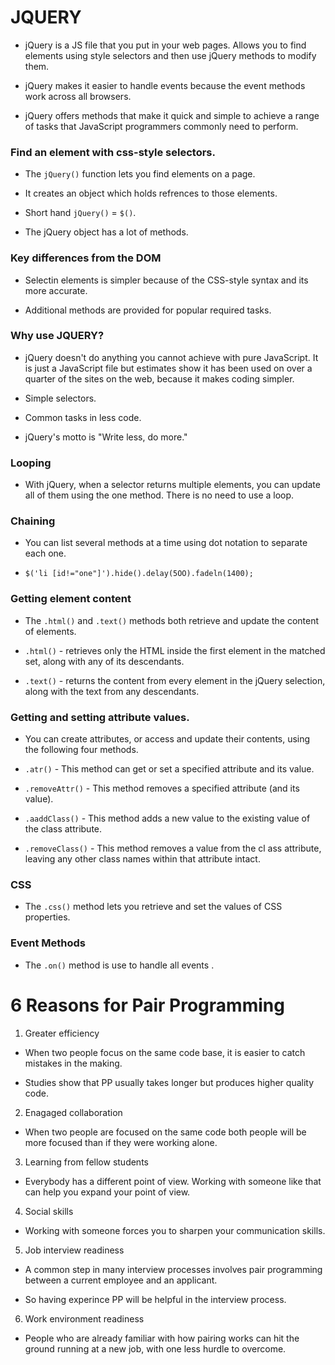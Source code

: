 # JQUERY

- jQuery is a JS file that you put in your web pages. Allows you to find elements using style selectors and then use jQuery methods to modify them.

- jQuery makes it easier to handle events because the event methods work across all browsers. 

- jQuery offers methods that make it quick and simple to achieve a range of tasks that JavaScript programmers
commonly need to perform. 

### Find an element with css-style selectors.

- The `jQuery()` function lets you find elements on a page.

- It creates an object which holds refrences to those elements.

- Short hand `jQuery()` = `$()`.

- The jQuery object has a lot of methods.

### Key differences from the DOM

- Selectin elements is simpler because of the CSS-style syntax and its more accurate.

- Additional methods are provided for popular required tasks.

### Why use JQUERY?

- jQuery doesn't do anything you cannot achieve with pure JavaScript. It is just a JavaScript file but estimates show it has been used on over a quarter of the sites on the web, because it makes coding simpler. 

- Simple selectors.

- Common tasks in less code.

- jQuery's motto is "Write less, do more." 

### Looping

- With jQuery, when a selector returns multiple elements, you can update all of them using the one method. There is no need to use a loop. 

### Chaining

- You can list several methods at a time using dot notation to separate each one.

- `$('li [id!="one"]').hide().delay(5OO).fadeln(1400); `

### Getting element content

- The `.html()` and `.text()` methods both retrieve and update the content
of elements. 

- `.html()` -  retrieves only the HTML inside the first element in the matched set, along with any of its descendants. 

- `.text()` -  returns the content from every element in the jQuery selection, along with the text
from any descendants. 

### Getting and setting attribute values.

- You can create attributes, or access and update their contents, using the following four methods. 

- `.atr()` - This method can get or set a specified attribute and its value. 

- `.removeAttr()` - This method removes a specified attribute (and its value). 

- `.aaddClass()` - This method adds a new value to the existing value of the class attribute.

- `.removeClass()` - This method removes a value from the cl ass attribute, leaving any other class names within that attribute intact.

### CSS

- The `.css()` method lets you retrieve
and set the values of CSS properties. 

### Event Methods

- The `.on()` method is use to handle all events .


# 6 Reasons for Pair Programming

1. Greater efficiency

- When two people focus on the same code base, it is easier to catch mistakes in the making. 

- Studies show that PP usually takes longer but produces higher quality code.

2. Enagaged collaboration

- When two people are focused on the same code both people will be more focused than if they were working alone.

3. Learning from fellow students

- Everybody has a different point of view. Working with someone like that can help you expand your point of view.

4. Social skills

- Working with someone forces you to sharpen your communication skills.

5. Job interview readiness

- A common step in many interview processes involves pair programming between a current employee and an applicant.

- So having experince PP will be helpful in the interview process.

6. Work environment readiness

- People who are already familiar with how pairing works can hit the ground running at a new job, with one less hurdle to overcome.